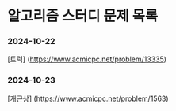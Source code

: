 # 알고리즘 스터디 문제 목록

### 2024-10-22

[트럭] (https://www.acmicpc.net/problem/13335)

### 2024-10-23

[개근상] (https://www.acmicpc.net/problem/1563)
